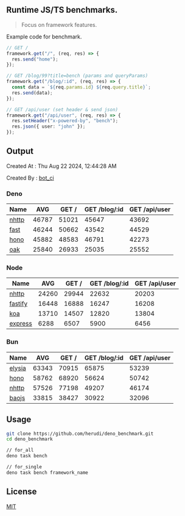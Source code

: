 ## Runtime JS/TS benchmarks.

> Focus on framework features.

Example code for benchmark.
```ts
// GET /
framework.get("/", (req, res) => {
  res.send("home");
});

// GET /blog/99?title=bench (params and queryParams)
framework.get("/blog/:id", (req, res) => {
  const data = `${req.params.id} ${req.query.title}`;
  res.send(data);
});

// GET /api/user (set header & send json)
framework.get("/api/user", (req, res) => {
  res.setHeader("x-powered-by", "bench");
  res.json({ user: "john" });
});
```

## Output
Created At : Thu Aug 22 2024, 12:44:28 AM

Created By : [bot_ci](https://github.com/herudi/deno_benchmarks/commits?author=github-actions%5Bbot%5D)


### Deno
|Name|AVG|GET /|GET /blog/:id|GET /api/user|
|----|----|----|----|----|
|[nhttp](https://github.com/nhttp/nhttp)|46787|51021|45647|43692|
|[fast](https://github.com/danteissaias/fast)|46244|50662|43542|44529|
|[hono](https://github.com/honojs/hono)|45882|48583|46791|42273|
|[oak](https://github.com/oakserver/oak)|25840|26933|25035|25552|
  


### Node
|Name|AVG|GET /|GET /blog/:id|GET /api/user|
|----|----|----|----|----|
|[nhttp](https://github.com/nhttp/nhttp)|24260|29944|22632|20203|
|[fastify](https://github.com/fastify/fastify)|16448|16888|16247|16208|
|[koa](https://github.com/koajs/koa)|13710|14507|12820|13804|
|[express](https://github.com/expressjs/express)|6288|6507|5900|6456|
  


### Bun
|Name|AVG|GET /|GET /blog/:id|GET /api/user|
|----|----|----|----|----|
|[elysia](https://github.com/elysiajs/elysia)|63343|70915|65875|53239|
|[hono](https://github.com/honojs/hono)|58762|68920|56624|50742|
|[nhttp](https://github.com/nhttp/nhttp)|57526|77198|49207|46174|
|[baojs](https://github.com/mattreid1/baojs)|33815|38427|30922|32096|
  



## Usage

```bash
git clone https://github.com/herudi/deno_benchmark.git
cd deno_benchmark

// for_all
deno task bench

// for_single
deno task bench framework_name
```

## License

[MIT](LICENSE)

